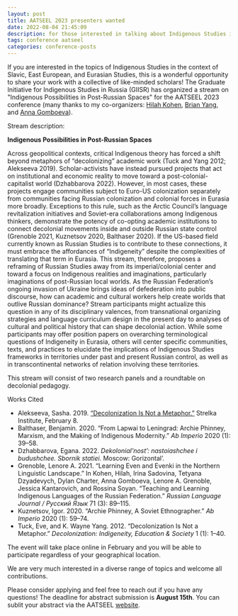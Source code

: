 ```yaml
---
layout: post
title: AATSEEL 2023 presenters wanted
date: 2022-08-04 21:45:09
description: for those interested in talking about Indigenous Studies in the context of Slavic, East European, and Eurasian Studies
tags: conference aatseel 
categories: conference-posts
---
```

If you are interested in the topics of Indigenous Studies in the context of Slavic, East European, and Eurasian Studies, this is a wonderful opportunity to share your work with a collective of like-minded scholars! The Graduate Initiative for Indigenous Studies in Russia (GIISR) has organized a stream on "Indigenous Possibilities in Post-Russian Spaces" for the AATSEEL 2023 conference (many thanks to my co-organizers: [Hilah Kohen](https://complit.sas.upenn.edu/people/hilah-kohen), [Brian Yang](https://slavic.illinois.edu/directory/profile/briany5), and [Anna Gomboeva](https://slavic.as.virginia.edu/gomboeva)).

Stream description:

**Indigenous Possibilities in Post-Russian Spaces**

Across geopolitical contexts, critical Indigenous theory has forced a shift beyond metaphors of “decolonizing” academic work (Tuck and Yang 2012; Alekseeva 2019). Scholar-activists have instead pursued projects that act on institutional and economic reality to move toward a post-colonial-capitalist world (Dzhabbarova 2022). However, in most cases, these projects engage communities subject to Euro-US colonization separately from communities facing Russian colonization and colonial forces in Eurasia more broadly. Exceptions to this rule, such as the Arctic Council’s language revitalization initiatives and Soviet-era collaborations among Indigenous thinkers, demonstrate the potency of co-opting academic institutions to connect decolonial movements inside and outside Russian state control (Grenoble 2021, Kuznetsov 2020, Balthaser 2020). If the US-based field currently known as Russian Studies is to contribute to these connections, it must embrace the affordances of “Indigeneity” despite the complexities of translating that term in Eurasia. This stream, therefore, proposes a reframing of Russian Studies away from its imperial/colonial center and toward a focus on Indigenous realities and imaginations, particularly imaginations of post-Russian local worlds. As the Russian Federation’s ongoing invasion of Ukraine brings ideas of defederation into public discourse, how can academic and cultural workers help create worlds that outlive Russian dominance?
Stream participants might actualize this question in any of its disciplinary valences, from transnational organizing strategies and language curriculum design in the present day to analyses of cultural and political history that can shape decolonial action. While some participants may offer position papers on overarching terminological questions of Indigeneity in Eurasia, others will center specific communities, texts, and practices to elucidate the implications of Indigenous Studies frameworks in territories under past and present Russian control, as well as in transcontinental networks of relation involving these territories.

This stream will consist of two research panels and a roundtable on decolonial pedagogy.

Works Cited

- Alekseeva, Sasha. 2019. [“Decolonization Is Not a Metaphor.”](https://www.youtube.com/watch?v=HA_2gK3wnK0) Strelka Institute, February 8. 
- Balthaser, Benjamin. 2020. “From Lapwai to Leningrad: Archie Phinney, Marxism, and the Making of Indigenous Modernity.” _Ab Imperio_ 2020 (1): 39–58.
- Dzhabbarova, Egana. 2022. _Dekolonial’nost’: nastoiashchee i budushchee. Sbornik statiei._ Moscow: Gorizontal’.
- Grenoble, Lenore A. 2021. “Learning Even and Evenki in the Northern Linguistic Landscape.” In Kohen, Hilah, Irina Sadovina, Tetyana Dzyadevych, Dylan Charter, Anna Gomboeva, Lenore A. Grenoble, Jessica Kantarovich, and Rossina Soyan. “Teaching and Learning Indigenous Languages of the Russian Federation.” _Russian Language Journal / Русский Язык_ 71 (3): 89–115.
- Kuznetsov, Igor. 2020. “Archie Phinney, A Soviet Ethnographer.” _Ab Imperio_ 2020 (1): 59–74.
- Tuck, Eve, and K. Wayne Yang. 2012. “Decolonization Is Not a Metaphor.” _Decolonization: Indigeneity, Education & Society_ 1 (1): 1–40.

The event will take place online in February and you will be able to participate regardless of your geographical location.

We are very much interested in a diverse range of topics and welcome all contributions.

Please consider applying and feel free to reach out if you have any questions! The deadline for abstract submission is **August 15th**. You can sublit your abstract via the AATSEEL [website](https://www.aatseel.org/cfp_main).
